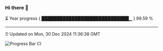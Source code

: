 ### Hi there 👋

⏳ Year progress { █████████████████████████████▁ } 99.59 %

---

⏰ Updated on Mon, 30 Dec 2024 11:36:38 GMT

![Progress Bar CI](https://github.com/IshwaranRudhara/GIT-ACTION/workflows/Progress%20Bar%20CI/badge.svg)
